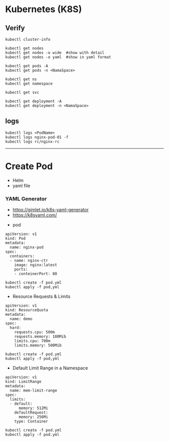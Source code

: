 # Kubernetes (K8S)

## Verify
```
kubectl cluster-info
```
```
kubectl get nodes
kubectl get nodes -o wide  #show with detail
kubectl get nodes -o yaml  #show in yaml format
```
```
kubectl get pods -A
kubectl get pods -n <NamaSpace>
```
```
kubectl get ns
kubectl get namespace
```
```
kubectl get svc
```
```
kubectl get deployment -A
kubectl get deployment -n <NamaSpace>
```

## logs
```
kubectl logs <PodName>
kubectl logs nginx-pod-01 -f
kubectl logs rc/nginx-rc
```
-----------------------------------------------------------------------
# Create Pod 
- Helm
- yaml file

### YAML Generator 
  * https://gimlet.io/k8s-yaml-generator
  * https://k8syaml.com/

- pod  
```
apiVersion: v1
kind: Pod
metadata:
  name: nginx-pod
spec:
  containers:
  - name: nginx-ctr
    image: nginx:latest
    ports:
    - conteinerPort: 80
```
```
kubectl create -f pod.yml
kubectl apply -f pod,yml
```

- Resource Requests & Limits
```
apiVersion: v1
kind: ResourceQuota
metadata:
  name: demo
spec:
  hard:
    requests.cpu: 500m
    requests.memory: 100Mib
    limits.cpu: 700m
    limits.memory: 500Mib
```
```
kubectl create -f pod.yml
kubectl apply -f pod,yml
```
- Default Limit Range in a Namespace
```
apiVersion: v1
kind: LimitRange
metadata:
  name: mem-limit-range
spec:
  limits:
  - default:
      memory: 512Mi
    defaultRequest:
      memory: 256Mi
    type: Container
```
```
kubectl create -f pod.yml
kubectl apply -f pod.yml
```

